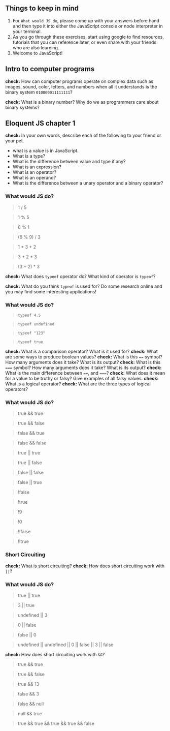 ## Things to keep in mind
1. For `What would JS do`, please come up with your answers before hand and then type it into either the JavaScript console or node interpreter in your terminal.
2. As you go through these exercises, start using google to find resources, tutorials that you can reference later, or even share with your friends who are also learning.
3. Welcome to JavaScript!


## Intro to computer programs
**check:** How can computer programs operate on complex data such as images, sound, color, letters, and numbers when all it understands is the binary system `010000011111111`?

**check:** What is a binary number? Why do we as programmers care about binary systems?

## Eloquent JS chapter 1
**check:** In your own words, describe each of the following to your friend or your pet.
- what is a value is in JavaScript.
- What is a type?
- What is the difference between value and type if any?
- What is an expression?
- What is an operator?
- What is an operand?
- What is the difference between a unary operator and a binary operator?

### What would JS do?
> 1 / 5

> 1 % 5

> 6 % 1

> (6 % 9) / 3

> 1 * 3 + 2

> 3 + 2 * 3

> (3 + 2) * 3

**check:** What does `typeof` operator do? What kind of operator is `typeof`?

**check:** What do you think `typeof` is used for? Do some research online and you may find some interesting applications!

### What would JS do?
> `typeof 4.5`

> `typeof undefined`

> `typeof "123"`

> `typeof true`

**check:** What is a comparison operator? What is it used for?
**check:** What are some ways to produce boolean values?
**check:** What is this `==` symbol? How many arguments does it take? What is its output?
**check:** What is this `===` symbol? How many arguments does it take? What is its output?
**check:** What is the main difference between `==`, and `===`?
**check:** What does it mean for a value to be truthy or falsy? Give examples of all falsy values.
**check:** What is a logical operator?
**check:** What are the three types of logical operators?

### What would JS do?
> true && true

> true && false

> false && true

> false && false

> true || true

> true || false

> false || false

> false || true

> !false

> !true

> !9

> !0

> !!false

> !!true

### Short Circuiting
**check:** What is short circuiting?
**check:** How does short circuiting work with `||`?

### What would JS do?
> true || true

> 3 || true

> undefined || 3

> 0 || false

> false || 0

> undefined || undefined || 0 || false || 3 || false


**check:** How does short circuiting work with `&&`? 

> true && true

> true && false

> true && 13

> false && 3

> false && null

> null && true

> true && true && true && true && false
